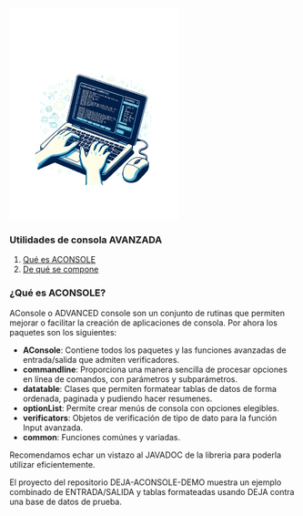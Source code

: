 ![Logo](logo.png "Logo")

### Utilidades de consola AVANZADA

1. [Qué es ACONSOLE](#queEs)
2. [De qué se compone](#queTiene)

<a name="queEs"></a>
### ¿Qué es ACONSOLE? ###
AConsole o ADVANCED console son un conjunto de rutinas que permiten mejorar o facilitar la creación
de aplicaciones de consola.
Por ahora los paquetes son los siguientes:

+ **AConsole**: Contiene todos los paquetes y las funciones
  avanzadas de entrada/salida que admiten verificadores.
+ **commandline**: Proporciona una manera sencilla de procesar opciones en línea de comandos, con parámetros
  y subparámetros.
+ **datatable**: Clases que permiten formatear tablas de datos de forma ordenada, paginada y pudiendo hacer resumenes.
+ **optionList**: Permite crear menús de consola con opciones elegibles.
+ **verificators**: Objetos de verificación de tipo de dato para la función Input avanzada.
+ **common**: Funciones comúnes y variadas.

Recomendamos echar un vistazo al JAVADOC de la libreria para poderla utilizar eficientemente.

El proyecto del repositorio DEJA-ACONSOLE-DEMO muestra un ejemplo combinado de ENTRADA/SALIDA y tablas
formateadas usando DEJA contra una base de datos de prueba.


